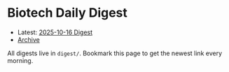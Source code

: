 # Biotech Daily Digest

- Latest: [2025-10-16 Digest](digest/2025-10-16.md)
- [Archive](archive.md)

All digests live in `digest/`. Bookmark this page to get the newest link every morning.
